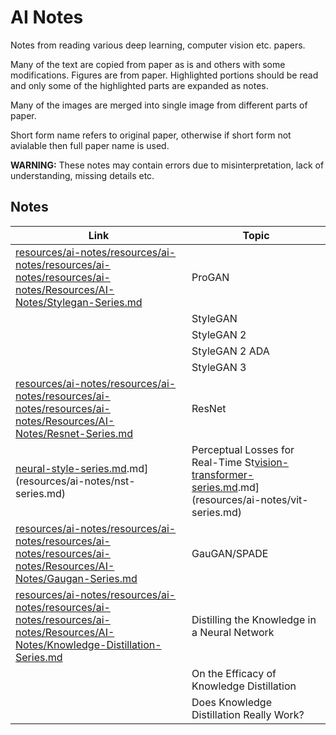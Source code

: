 # AI Notes

Notes from reading various deep learning, computer vision etc. papers. 

Many of the text are copied from paper as is and others with some modifications. Figures are from paper. Highlighted portions should be read and only some of the highlighted parts are expanded as notes.

Many of the images are merged into single image from different parts of paper.

Short form name refers to original paper, otherwise if short form not avialable then full paper name is used.

**WARNING:** These notes may contain errors due to misinterpretation, lack of understanding, missing details etc. 

## Notes

| Link | Topic |
| --- | --- |
| [resources/ai-notes/resources/ai-notes/resources/ai-notes/resources/ai-notes/Resources/AI-Notes/Stylegan-Series.md](stylegan-series.md) | ProGAN |
| | StyleGAN |
| | StyleGAN 2 |
| | StyleGAN 2 ADA |
| | StyleGAN 3 |
| [resources/ai-notes/resources/ai-notes/resources/ai-notes/resources/ai-notes/Resources/AI-Notes/Resnet-Series.md](resnet-series.md) | ResNet |
| [neural-style-series.md](Resources/AI-Notes/Nst-Series.md).md](resources/ai-notes/nst-series.md) | Perceptual Losses for Real-Time St[vision-transformer-series.md](Resources/AI-Notes/Vit-Series.md).md](resources/ai-notes/vit-series.md) | ViT |
| [resources/ai-notes/resources/ai-notes/resources/ai-notes/resources/ai-notes/Resources/AI-Notes/Gaugan-Series.md](gaugan-series.md) | GauGAN/SPADE |
| [resources/ai-notes/resources/ai-notes/resources/ai-notes/resources/ai-notes/Resources/AI-Notes/Knowledge-Distillation-Series.md](knowledge-distillation-series.md) | Distilling the Knowledge in a Neural Network |
| | On the Efficacy of Knowledge Distillation |
| | Does Knowledge Distillation Really Work? |
